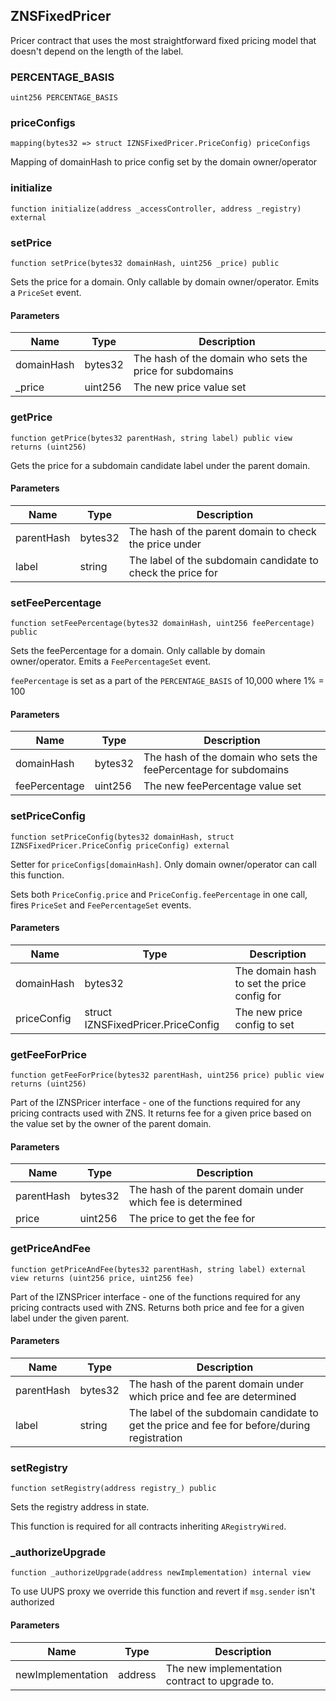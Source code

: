 ## ZNSFixedPricer



Pricer contract that uses the most straightforward fixed pricing model
that doesn't depend on the length of the label.




### PERCENTAGE_BASIS

```solidity
uint256 PERCENTAGE_BASIS
```







### priceConfigs

```solidity
mapping(bytes32 => struct IZNSFixedPricer.PriceConfig) priceConfigs
```


Mapping of domainHash to price config set by the domain owner/operator




### initialize

```solidity
function initialize(address _accessController, address _registry) external
```







### setPrice

```solidity
function setPrice(bytes32 domainHash, uint256 _price) public
```


Sets the price for a domain. Only callable by domain owner/operator. Emits a `PriceSet` event.


#### Parameters

| Name | Type | Description |
| ---- | ---- | ----------- |
| domainHash | bytes32 | The hash of the domain who sets the price for subdomains |
| _price | uint256 | The new price value set |


### getPrice

```solidity
function getPrice(bytes32 parentHash, string label) public view returns (uint256)
```


Gets the price for a subdomain candidate label under the parent domain.


#### Parameters

| Name | Type | Description |
| ---- | ---- | ----------- |
| parentHash | bytes32 | The hash of the parent domain to check the price under |
| label | string | The label of the subdomain candidate to check the price for |


### setFeePercentage

```solidity
function setFeePercentage(bytes32 domainHash, uint256 feePercentage) public
```


Sets the feePercentage for a domain. Only callable by domain owner/operator. Emits a `FeePercentageSet` event.

`feePercentage` is set as a part of the `PERCENTAGE_BASIS` of 10,000 where 1% = 100

#### Parameters

| Name | Type | Description |
| ---- | ---- | ----------- |
| domainHash | bytes32 | The hash of the domain who sets the feePercentage for subdomains |
| feePercentage | uint256 | The new feePercentage value set |


### setPriceConfig

```solidity
function setPriceConfig(bytes32 domainHash, struct IZNSFixedPricer.PriceConfig priceConfig) external
```


Setter for `priceConfigs[domainHash]`. Only domain owner/operator can call this function.

Sets both `PriceConfig.price` and `PriceConfig.feePercentage` in one call, fires `PriceSet`
and `FeePercentageSet` events.

#### Parameters

| Name | Type | Description |
| ---- | ---- | ----------- |
| domainHash | bytes32 | The domain hash to set the price config for |
| priceConfig | struct IZNSFixedPricer.PriceConfig | The new price config to set |


### getFeeForPrice

```solidity
function getFeeForPrice(bytes32 parentHash, uint256 price) public view returns (uint256)
```


Part of the IZNSPricer interface - one of the functions required
for any pricing contracts used with ZNS. It returns fee for a given price
based on the value set by the owner of the parent domain.


#### Parameters

| Name | Type | Description |
| ---- | ---- | ----------- |
| parentHash | bytes32 | The hash of the parent domain under which fee is determined |
| price | uint256 | The price to get the fee for |


### getPriceAndFee

```solidity
function getPriceAndFee(bytes32 parentHash, string label) external view returns (uint256 price, uint256 fee)
```


Part of the IZNSPricer interface - one of the functions required
for any pricing contracts used with ZNS. Returns both price and fee for a given label
under the given parent.


#### Parameters

| Name | Type | Description |
| ---- | ---- | ----------- |
| parentHash | bytes32 | The hash of the parent domain under which price and fee are determined |
| label | string | The label of the subdomain candidate to get the price and fee for before/during registration |


### setRegistry

```solidity
function setRegistry(address registry_) public
```


Sets the registry address in state.

This function is required for all contracts inheriting `ARegistryWired`.



### _authorizeUpgrade

```solidity
function _authorizeUpgrade(address newImplementation) internal view
```


To use UUPS proxy we override this function and revert if `msg.sender` isn't authorized


#### Parameters

| Name | Type | Description |
| ---- | ---- | ----------- |
| newImplementation | address | The new implementation contract to upgrade to. |



